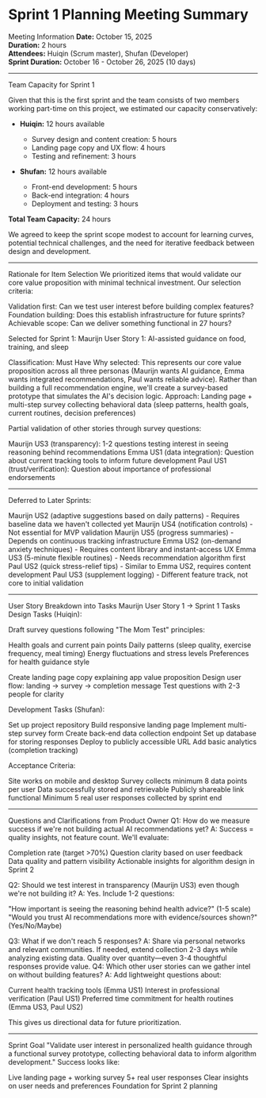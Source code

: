 # Sprint 1 Planning Meeting Summary

Meeting Information
**Date:** October 15, 2025  
**Duration:** 2 hours  
**Attendees:** Huiqin (Scrum master), Shufan (Developer)  
**Sprint Duration:** October 16 - October 26, 2025 (10 days)

---

Team Capacity for Sprint 1

Given that this is the first sprint and the team consists of two members working part-time on this project, we estimated our capacity conservatively:

- **Huiqin:** 12 hours available
  - Survey design and content creation: 5 hours
  - Landing page copy and UX flow: 4 hours
  - Testing and refinement: 3 hours

- **Shufan:** 12 hours available
  - Front-end development: 5 hours
  - Back-end integration: 4 hours
  - Deployment and testing: 3 hours

**Total Team Capacity:** 24 hours

We agreed to keep the sprint scope modest to account for learning curves, potential technical challenges, and the need for iterative feedback between design and development.

---

Rationale for Item Selection
We prioritized items that would validate our core value proposition with minimal technical investment. Our selection criteria:

Validation first: Can we test user interest before building complex features?
Foundation building: Does this establish infrastructure for future sprints?
Achievable scope: Can we deliver something functional in 27 hours?

Selected for Sprint 1:
Maurijn User Story 1: AI-assisted guidance on food, training, and sleep

Classification: Must Have
Why selected: This represents our core value proposition across all three personas (Maurijn wants AI guidance, Emma wants integrated recommendations, Paul wants reliable advice). Rather than building a full recommendation engine, we'll create a survey-based prototype that simulates the AI's decision logic.
Approach: Landing page + multi-step survey collecting behavioral data (sleep patterns, health goals, current routines, decision preferences)

Partial validation of other stories through survey questions:

Maurijn US3 (transparency): 1-2 questions testing interest in seeing reasoning behind recommendations
Emma US1 (data integration): Question about current tracking tools to inform future development
Paul US1 (trust/verification): Question about importance of professional endorsements

---

Deferred to Later Sprints:

Maurijn US2 (adaptive suggestions based on daily patterns) - Requires baseline data we haven't collected yet
Maurijn US4 (notification controls) - Not essential for MVP validation
Maurijn US5 (progress summaries) - Depends on continuous tracking infrastructure
Emma US2 (on-demand anxiety techniques) - Requires content library and instant-access UX
Emma US3 (5-minute flexible routines) - Needs recommendation algorithm first
Paul US2 (quick stress-relief tips) - Similar to Emma US2, requires content development
Paul US3 (supplement logging) - Different feature track, not core to initial validation

---

User Story Breakdown into Tasks
Maurijn User Story 1 → Sprint 1 Tasks
Design Tasks (Huiqin):

Draft survey questions following "The Mom Test" principles:

Health goals and current pain points
Daily patterns (sleep quality, exercise frequency, meal timing)
Energy fluctuations and stress levels
Preferences for health guidance style


Create landing page copy explaining app value proposition
Design user flow: landing → survey → completion message
Test questions with 2-3 people for clarity

Development Tasks (Shufan):

Set up project repository
Build responsive landing page
Implement multi-step survey form
Create back-end data collection endpoint
Set up database for storing responses
Deploy to publicly accessible URL
Add basic analytics (completion tracking)

Acceptance Criteria:

Site works on mobile and desktop
Survey collects minimum 8 data points per user
Data successfully stored and retrievable
Publicly shareable link functional
Minimum 5 real user responses collected by sprint end

---

Questions and Clarifications from Product Owner
Q1: How do we measure success if we're not building actual AI recommendations yet?
A: Success = quality insights, not feature count. We'll evaluate:

Completion rate (target >70%)
Question clarity based on user feedback
Data quality and pattern visibility
Actionable insights for algorithm design in Sprint 2

Q2: Should we test interest in transparency (Maurijn US3) even though we're not building it?
A: Yes. Include 1-2 questions:

"How important is seeing the reasoning behind health advice?" (1-5 scale)
"Would you trust AI recommendations more with evidence/sources shown?" (Yes/No/Maybe)

Q3: What if we don't reach 5 responses?
A: Share via personal networks and relevant communities. If needed, extend collection 2-3 days while analyzing existing data. Quality over quantity—even 3-4 thoughtful responses provide value.
Q4: Which other user stories can we gather intel on without building features?
A: Add lightweight questions about:

Current health tracking tools (Emma US1)
Interest in professional verification (Paul US1)
Preferred time commitment for health routines (Emma US3, Paul US2)

This gives us directional data for future prioritization.

---

Sprint Goal
"Validate user interest in personalized health guidance through a functional survey prototype, collecting behavioral data to inform algorithm development."
Success looks like:

Live landing page + working survey
5+ real user responses
Clear insights on user needs and preferences
Foundation for Sprint 2 planning

